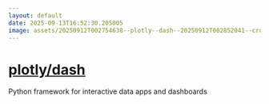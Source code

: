 ```yaml
---
layout: default
date: 2025-09-13T16:52:30.205005
image: assets/20250912T002754638--plotly--dash--20250912T002852041--cropped.png
---
```


# [plotly/dash](https://github.com/plotly/dash)

Python framework for interactive data apps and dashboards
